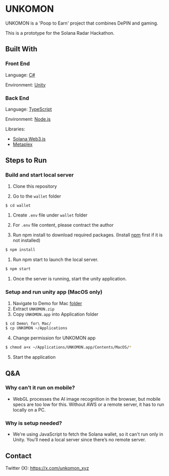 # UNKOMON
UNKOMON is a 'Poop to Earn' project that combines DePIN and gaming. 

This is a prototype for the Solana Radar Hackathon.

## Built With
### Front End
Language: [C#](https://learn.microsoft.com/en-us/dotnet/csharp/)

Environment: [Unity](https://unity.com/)

### Back End
Language: [TypeScript](https://www.typescriptlang.org/)

Environment: [Node.js](https://nodejs.org/en)

Libraries:
- [Solana Web3.js](https://github.com/solana-labs/solana-web3.js)
- [Metaplex](https://github.com/metaplex-foundation/metaplex)

## Steps to Run

### Build and start local server
1. Clone this repository

1. Go to the `wallet` folder
```sh
$ cd wallet
```
1. Create `.env` file under `wallet` folder
  1. For `.env` file content, please contract the author   

1. Run npm install to download required packages. (Install [npm](https://docs.npmjs.com/downloading-and-installing-node-js-and-npm) first if it is not installed)
```sh
$ npm install
```

1. Run npm start to launch the local server.
```sh
$ npm start
```
1. Once the server is running, start the unity application.

### Setup and run unity app (MacOS only)
1. Navigate to Demo for Mac [folder](https://github.com/BINARYMONSTERS/UNKOMON/tree/main/Demo%20for%20Mac)
2. Extract `UNKOMON.zip`
3. Copy `UNKOMON.app` into Application folder
```sh
$ cd Demo\ for\ Mac/
$ cp UNKOMON ~/Applications
```
4. Change permission for UNKOMON app
```sh
$ chmod a+x ~/Applications/UNKOMON.app/Contents/MacOS/*
```
5. Start the application

## Q&A
### Why can’t it run on mobile?
- WebGL processes the AI image recognition in the browser, but mobile specs are too low for this. Without AWS or a remote server, it has to run locally on a PC.
### Why is setup needed?
- We're using JavaScript to fetch the Solana wallet, so it can't run only in Unity. You’ll need a local server since there’s no remote server.

## Contact
Twitter (X): https://x.com/unkomon_xyz
